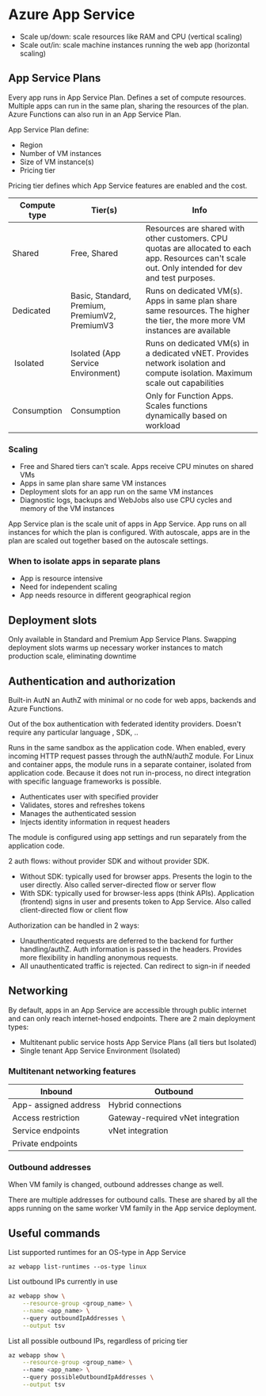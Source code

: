 # Azure App Service

- Scale up/down: scale resources like RAM and CPU (vertical scaling)
- Scale out/in: scale machine instances running the web app (horizontal scaling)

## App Service Plans

Every app runs in App Service Plan. Defines a set of compute resources. Multiple apps can run in the same plan, sharing the resources of the plan. Azure Functions can also run in an App Service Plan.

App Service Plan define:

- Region
- Number of VM instances
- Size of VM instance(s)
- Pricing tier

Pricing tier defines which App Service features are enabled and the cost.

| Compute type | Tier(s) | Info |
| -- | -- | -- |
| Shared | Free, Shared | Resources are shared with other customers. CPU quotas are allocated to each app. Resources can't scale out. Only intended for dev and test purposes. |
| Dedicated | Basic, Standard, Premium, PremiumV2, PremiumV3 | Runs on dedicated VM(s). Apps in same plan share same resources. The higher the tier, the more more VM instances are available |
| Isolated | Isolated (App Service Environment) | Runs on dedicated VM(s) in a dedicated vNET. Provides network isolation and compute isolation. Maximum scale out capabilities |
| Consumption | Consumption | Only for Function Apps. Scales functions dynamically based on workload |

### Scaling

- Free and Shared tiers can't scale. Apps receive CPU minutes on shared VMs
- Apps in same plan share same VM instances
- Deployment slots for an app run on the same VM instances
- Diagnostic logs, backups and WebJobs also use CPU cycles and memory of the VM instances

App Service plan is the scale unit of apps in App Service. App runs on all instances for which the plan is configured. With autoscale, apps are in the plan are scaled out together based on the autoscale settings.

### When to isolate apps in separate plans

- App is resource intensive
- Need for independent scaling
- App needs resource in different geographical region

## Deployment slots

Only available in Standard and Premium App Service Plans. Swapping deployment slots warms up necessary worker instances to match production scale, eliminating downtime

## Authentication and authorization

Built-in AutN an AuthZ with minimal or no code for web apps, backends and Azure Functions.

Out of the box authentication with federated identity providers. Doesn't require any particular language , SDK, ..

Runs in the same sandbox as the application code. When enabled, every incoming HTTP request passes through the authN/authZ module. For Linux and container apps, the module runs in a separate container, isolated from application code. Because it does not run in-process, no direct integration with specific language frameworks is possible.

- Authenticates user with specified provider
- Validates, stores and refreshes tokens
- Manages the authenticated session
- Injects identity information in request headers

The module is configured using app settings and run separately from the application code.

2 auth flows: without provider SDK and without provider SDK.

- Without SDK: typically used for browser apps. Presents the login to the user directly. Also called server-directed flow or server flow
- With SDK: typically used for browser-less apps (think APIs). Application (frontend) signs in user and presents token to App Service. Also called client-directed flow or client flow

Authorization can be handled in 2 ways:

- Unauthenticated requests are deferred to the backend for further handling/authZ. Auth information is passed in the headers. Provides more flexibility in handling anonymous requests.
- All unauthenticated traffic is rejected. Can redirect to sign-in if needed

## Networking

By default, apps in an App Service are accessible through public internet and can only reach internet-hosed endpoints. There are 2 main deployment types: 

- Multitenant public service hosts App Service Plans (all tiers but Isolated)
- Single tenant App Service Environment (Isolated)

### Multitenant networking features

| Inbound | Outbound |
| -- | -- |
| App- assigned address | Hybrid connections |
| Access restriction | Gateway-required vNet integration |
| Service endpoints | vNet integration |
| Private endpoints | |

### Outbound addresses

When VM family is changed, outbound addresses change as well. 

There are multiple addresses for outbound calls. These are shared by all the apps running on the same worker VM family in the App service deployment. 

## Useful commands

List supported runtimes for an OS-type in App Service

``az webapp list-runtimes --os-type linux``

List outbound IPs currently in use

```bash
az webapp show \
    --resource-group <group_name> \
    --name <app_name> \ 
    --query outboundIpAddresses \
    --output tsv
````

List all possible outbound IPs, regardless of pricing tier

```bash
az webapp show \
    --resource-group <group_name> \ 
    --name <app_name> \ 
    --query possibleOutboundIpAddresses \
    --output tsv
```
